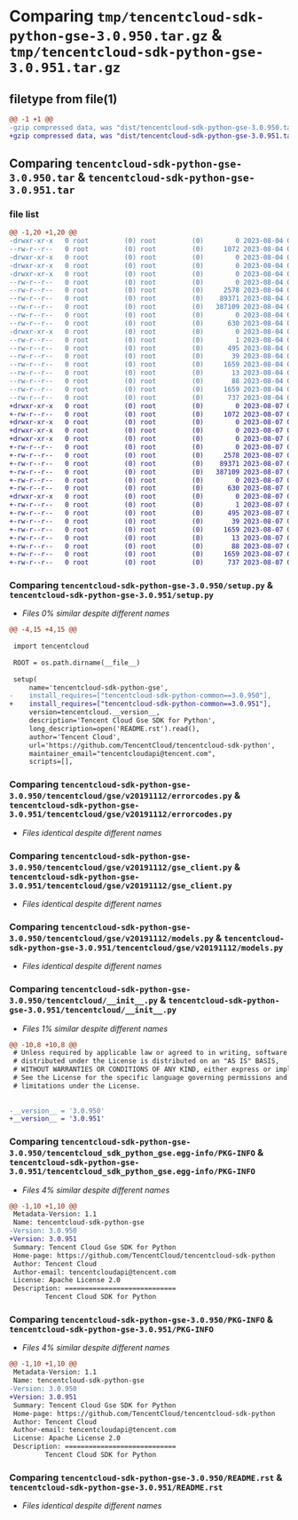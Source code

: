 # Comparing `tmp/tencentcloud-sdk-python-gse-3.0.950.tar.gz` & `tmp/tencentcloud-sdk-python-gse-3.0.951.tar.gz`

## filetype from file(1)

```diff
@@ -1 +1 @@
-gzip compressed data, was "dist/tencentcloud-sdk-python-gse-3.0.950.tar", last modified: Fri Aug  4 00:27:48 2023, max compression
+gzip compressed data, was "dist/tencentcloud-sdk-python-gse-3.0.951.tar", last modified: Mon Aug  7 00:27:32 2023, max compression
```

## Comparing `tencentcloud-sdk-python-gse-3.0.950.tar` & `tencentcloud-sdk-python-gse-3.0.951.tar`

### file list

```diff
@@ -1,20 +1,20 @@
-drwxr-xr-x   0 root         (0) root         (0)        0 2023-08-04 00:27:48.000000 tencentcloud-sdk-python-gse-3.0.950/
--rw-r--r--   0 root         (0) root         (0)     1072 2023-08-04 00:27:48.000000 tencentcloud-sdk-python-gse-3.0.950/setup.py
-drwxr-xr-x   0 root         (0) root         (0)        0 2023-08-04 00:27:48.000000 tencentcloud-sdk-python-gse-3.0.950/tencentcloud/
-drwxr-xr-x   0 root         (0) root         (0)        0 2023-08-04 00:27:48.000000 tencentcloud-sdk-python-gse-3.0.950/tencentcloud/gse/
-drwxr-xr-x   0 root         (0) root         (0)        0 2023-08-04 00:27:48.000000 tencentcloud-sdk-python-gse-3.0.950/tencentcloud/gse/v20191112/
--rw-r--r--   0 root         (0) root         (0)        0 2023-08-04 00:27:48.000000 tencentcloud-sdk-python-gse-3.0.950/tencentcloud/gse/v20191112/__init__.py
--rw-r--r--   0 root         (0) root         (0)     2578 2023-08-04 00:27:48.000000 tencentcloud-sdk-python-gse-3.0.950/tencentcloud/gse/v20191112/errorcodes.py
--rw-r--r--   0 root         (0) root         (0)    89371 2023-08-04 00:27:48.000000 tencentcloud-sdk-python-gse-3.0.950/tencentcloud/gse/v20191112/gse_client.py
--rw-r--r--   0 root         (0) root         (0)   387109 2023-08-04 00:27:48.000000 tencentcloud-sdk-python-gse-3.0.950/tencentcloud/gse/v20191112/models.py
--rw-r--r--   0 root         (0) root         (0)        0 2023-08-04 00:27:48.000000 tencentcloud-sdk-python-gse-3.0.950/tencentcloud/gse/__init__.py
--rw-r--r--   0 root         (0) root         (0)      630 2023-08-04 00:27:48.000000 tencentcloud-sdk-python-gse-3.0.950/tencentcloud/__init__.py
-drwxr-xr-x   0 root         (0) root         (0)        0 2023-08-04 00:27:48.000000 tencentcloud-sdk-python-gse-3.0.950/tencentcloud_sdk_python_gse.egg-info/
--rw-r--r--   0 root         (0) root         (0)        1 2023-08-04 00:27:48.000000 tencentcloud-sdk-python-gse-3.0.950/tencentcloud_sdk_python_gse.egg-info/dependency_links.txt
--rw-r--r--   0 root         (0) root         (0)      495 2023-08-04 00:27:48.000000 tencentcloud-sdk-python-gse-3.0.950/tencentcloud_sdk_python_gse.egg-info/SOURCES.txt
--rw-r--r--   0 root         (0) root         (0)       39 2023-08-04 00:27:48.000000 tencentcloud-sdk-python-gse-3.0.950/tencentcloud_sdk_python_gse.egg-info/requires.txt
--rw-r--r--   0 root         (0) root         (0)     1659 2023-08-04 00:27:48.000000 tencentcloud-sdk-python-gse-3.0.950/tencentcloud_sdk_python_gse.egg-info/PKG-INFO
--rw-r--r--   0 root         (0) root         (0)       13 2023-08-04 00:27:48.000000 tencentcloud-sdk-python-gse-3.0.950/tencentcloud_sdk_python_gse.egg-info/top_level.txt
--rw-r--r--   0 root         (0) root         (0)       88 2023-08-04 00:27:48.000000 tencentcloud-sdk-python-gse-3.0.950/setup.cfg
--rw-r--r--   0 root         (0) root         (0)     1659 2023-08-04 00:27:48.000000 tencentcloud-sdk-python-gse-3.0.950/PKG-INFO
--rw-r--r--   0 root         (0) root         (0)      737 2023-08-04 00:27:48.000000 tencentcloud-sdk-python-gse-3.0.950/README.rst
+drwxr-xr-x   0 root         (0) root         (0)        0 2023-08-07 00:27:32.000000 tencentcloud-sdk-python-gse-3.0.951/
+-rw-r--r--   0 root         (0) root         (0)     1072 2023-08-07 00:27:32.000000 tencentcloud-sdk-python-gse-3.0.951/setup.py
+drwxr-xr-x   0 root         (0) root         (0)        0 2023-08-07 00:27:32.000000 tencentcloud-sdk-python-gse-3.0.951/tencentcloud/
+drwxr-xr-x   0 root         (0) root         (0)        0 2023-08-07 00:27:32.000000 tencentcloud-sdk-python-gse-3.0.951/tencentcloud/gse/
+drwxr-xr-x   0 root         (0) root         (0)        0 2023-08-07 00:27:32.000000 tencentcloud-sdk-python-gse-3.0.951/tencentcloud/gse/v20191112/
+-rw-r--r--   0 root         (0) root         (0)        0 2023-08-07 00:27:32.000000 tencentcloud-sdk-python-gse-3.0.951/tencentcloud/gse/v20191112/__init__.py
+-rw-r--r--   0 root         (0) root         (0)     2578 2023-08-07 00:27:32.000000 tencentcloud-sdk-python-gse-3.0.951/tencentcloud/gse/v20191112/errorcodes.py
+-rw-r--r--   0 root         (0) root         (0)    89371 2023-08-07 00:27:32.000000 tencentcloud-sdk-python-gse-3.0.951/tencentcloud/gse/v20191112/gse_client.py
+-rw-r--r--   0 root         (0) root         (0)   387109 2023-08-07 00:27:32.000000 tencentcloud-sdk-python-gse-3.0.951/tencentcloud/gse/v20191112/models.py
+-rw-r--r--   0 root         (0) root         (0)        0 2023-08-07 00:27:32.000000 tencentcloud-sdk-python-gse-3.0.951/tencentcloud/gse/__init__.py
+-rw-r--r--   0 root         (0) root         (0)      630 2023-08-07 00:27:32.000000 tencentcloud-sdk-python-gse-3.0.951/tencentcloud/__init__.py
+drwxr-xr-x   0 root         (0) root         (0)        0 2023-08-07 00:27:32.000000 tencentcloud-sdk-python-gse-3.0.951/tencentcloud_sdk_python_gse.egg-info/
+-rw-r--r--   0 root         (0) root         (0)        1 2023-08-07 00:27:32.000000 tencentcloud-sdk-python-gse-3.0.951/tencentcloud_sdk_python_gse.egg-info/dependency_links.txt
+-rw-r--r--   0 root         (0) root         (0)      495 2023-08-07 00:27:32.000000 tencentcloud-sdk-python-gse-3.0.951/tencentcloud_sdk_python_gse.egg-info/SOURCES.txt
+-rw-r--r--   0 root         (0) root         (0)       39 2023-08-07 00:27:32.000000 tencentcloud-sdk-python-gse-3.0.951/tencentcloud_sdk_python_gse.egg-info/requires.txt
+-rw-r--r--   0 root         (0) root         (0)     1659 2023-08-07 00:27:32.000000 tencentcloud-sdk-python-gse-3.0.951/tencentcloud_sdk_python_gse.egg-info/PKG-INFO
+-rw-r--r--   0 root         (0) root         (0)       13 2023-08-07 00:27:32.000000 tencentcloud-sdk-python-gse-3.0.951/tencentcloud_sdk_python_gse.egg-info/top_level.txt
+-rw-r--r--   0 root         (0) root         (0)       88 2023-08-07 00:27:32.000000 tencentcloud-sdk-python-gse-3.0.951/setup.cfg
+-rw-r--r--   0 root         (0) root         (0)     1659 2023-08-07 00:27:32.000000 tencentcloud-sdk-python-gse-3.0.951/PKG-INFO
+-rw-r--r--   0 root         (0) root         (0)      737 2023-08-07 00:27:32.000000 tencentcloud-sdk-python-gse-3.0.951/README.rst
```

### Comparing `tencentcloud-sdk-python-gse-3.0.950/setup.py` & `tencentcloud-sdk-python-gse-3.0.951/setup.py`

 * *Files 0% similar despite different names*

```diff
@@ -4,15 +4,15 @@
 
 import tencentcloud
 
 ROOT = os.path.dirname(__file__)
 
 setup(
     name='tencentcloud-sdk-python-gse',
-    install_requires=["tencentcloud-sdk-python-common==3.0.950"],
+    install_requires=["tencentcloud-sdk-python-common==3.0.951"],
     version=tencentcloud.__version__,
     description='Tencent Cloud Gse SDK for Python',
     long_description=open('README.rst').read(),
     author='Tencent Cloud',
     url='https://github.com/TencentCloud/tencentcloud-sdk-python',
     maintainer_email="tencentcloudapi@tencent.com",
     scripts=[],
```

### Comparing `tencentcloud-sdk-python-gse-3.0.950/tencentcloud/gse/v20191112/errorcodes.py` & `tencentcloud-sdk-python-gse-3.0.951/tencentcloud/gse/v20191112/errorcodes.py`

 * *Files identical despite different names*

### Comparing `tencentcloud-sdk-python-gse-3.0.950/tencentcloud/gse/v20191112/gse_client.py` & `tencentcloud-sdk-python-gse-3.0.951/tencentcloud/gse/v20191112/gse_client.py`

 * *Files identical despite different names*

### Comparing `tencentcloud-sdk-python-gse-3.0.950/tencentcloud/gse/v20191112/models.py` & `tencentcloud-sdk-python-gse-3.0.951/tencentcloud/gse/v20191112/models.py`

 * *Files identical despite different names*

### Comparing `tencentcloud-sdk-python-gse-3.0.950/tencentcloud/__init__.py` & `tencentcloud-sdk-python-gse-3.0.951/tencentcloud/__init__.py`

 * *Files 1% similar despite different names*

```diff
@@ -10,8 +10,8 @@
 # Unless required by applicable law or agreed to in writing, software
 # distributed under the License is distributed on an "AS IS" BASIS,
 # WITHOUT WARRANTIES OR CONDITIONS OF ANY KIND, either express or implied.
 # See the License for the specific language governing permissions and
 # limitations under the License.
 
 
-__version__ = '3.0.950'
+__version__ = '3.0.951'
```

### Comparing `tencentcloud-sdk-python-gse-3.0.950/tencentcloud_sdk_python_gse.egg-info/PKG-INFO` & `tencentcloud-sdk-python-gse-3.0.951/tencentcloud_sdk_python_gse.egg-info/PKG-INFO`

 * *Files 4% similar despite different names*

```diff
@@ -1,10 +1,10 @@
 Metadata-Version: 1.1
 Name: tencentcloud-sdk-python-gse
-Version: 3.0.950
+Version: 3.0.951
 Summary: Tencent Cloud Gse SDK for Python
 Home-page: https://github.com/TencentCloud/tencentcloud-sdk-python
 Author: Tencent Cloud
 Author-email: tencentcloudapi@tencent.com
 License: Apache License 2.0
 Description: ============================
         Tencent Cloud SDK for Python
```

### Comparing `tencentcloud-sdk-python-gse-3.0.950/PKG-INFO` & `tencentcloud-sdk-python-gse-3.0.951/PKG-INFO`

 * *Files 4% similar despite different names*

```diff
@@ -1,10 +1,10 @@
 Metadata-Version: 1.1
 Name: tencentcloud-sdk-python-gse
-Version: 3.0.950
+Version: 3.0.951
 Summary: Tencent Cloud Gse SDK for Python
 Home-page: https://github.com/TencentCloud/tencentcloud-sdk-python
 Author: Tencent Cloud
 Author-email: tencentcloudapi@tencent.com
 License: Apache License 2.0
 Description: ============================
         Tencent Cloud SDK for Python
```

### Comparing `tencentcloud-sdk-python-gse-3.0.950/README.rst` & `tencentcloud-sdk-python-gse-3.0.951/README.rst`

 * *Files identical despite different names*

